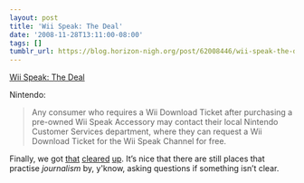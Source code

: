 ```yaml
---
layout: post
title: 'Wii Speak: The Deal'
date: '2008-11-28T13:11:00-08:00'
tags: []
tumblr_url: https://blog.horizon-nigh.org/post/62008446/wii-speak-the-deal
---
```

[Wii Speak: The Deal](http://www.edge-online.com/features/wii-speak-the-deal)  

Nintendo:

> Any consumer who requires a Wii Download Ticket after purchasing a pre-owned Wii Speak Accessory may contact their local Nintendo Customer Services department, where they can request a Wii Download Ticket for the Wii Speak Channel for free.

Finally, we got [that](http://arstechnica.com/news.ars/post/20081113-nintendos-wii-speak-a-new-front-in-war-against-used-games.html) [cleared](http://multiplayerblog.mtv.com/2008/11/12/wii-speak-channel-only-for-wii-speak-purchasers/) [up](http://gizmodo.com/5087928/nintendo-says-f-you-with-one+time+use-wii-speak-code). It’s nice that there are still places that practise _journalism_ by, y'know, asking questions if something isn’t clear.

